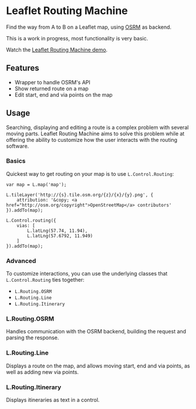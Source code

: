 Leaflet Routing Machine
=======================

Find the way from A to B on a Leaflet map, using [OSRM](http://project-osrm.org/) as backend.

This is a work in progress, most functionality is very basic.

Watch the [Leaflet Routing Machine demo](http://www.liedman.net/leaflet-routing-machine/).

## Features

* Wrapper to handle OSRM's API
* Show returned route on a map
* Edit start, end and via points on the map

## Usage

Searching, displaying and editing a route is a complex problem with several moving parts. Leaflet Routing Machine aims to solve this problem while at offering the ability to customize how the user interacts with the routing software.

### Basics

Quickest way to get routing on your map is to use ```L.Control.Routing```:

```
var map = L.map('map');

L.tileLayer('http://{s}.tile.osm.org/{z}/{x}/{y}.png', {
    attribution: '&copy; <a href="http://osm.org/copyright">OpenStreetMap</a> contributors'
}).addTo(map);

L.Control.routing({
    vias: [
        L.latLng(57.74, 11.94),
        L.latLng(57.6792, 11.949)
    ]
}).addTo(map);
```

### Advanced

To customize interactions, you can use the underlying classes that ```L.Control.Routing``` ties together:

* ```L.Routing.OSRM```
* ```L.Routing.Line```
* ```L.Routing.Itinerary```

### L.Routing.OSRM

Handles communication with the OSRM backend, building the request and parsing the response.

### L.Routing.Line

Displays a route on the map, and allows moving start, end and via points, as well as adding new via points.

### L.Routing.Itinerary

Displays itineraries as text in a control.
